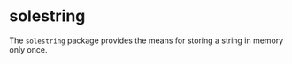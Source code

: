 # solestring

The `solestring` package provides the means for storing a string in memory only once.
